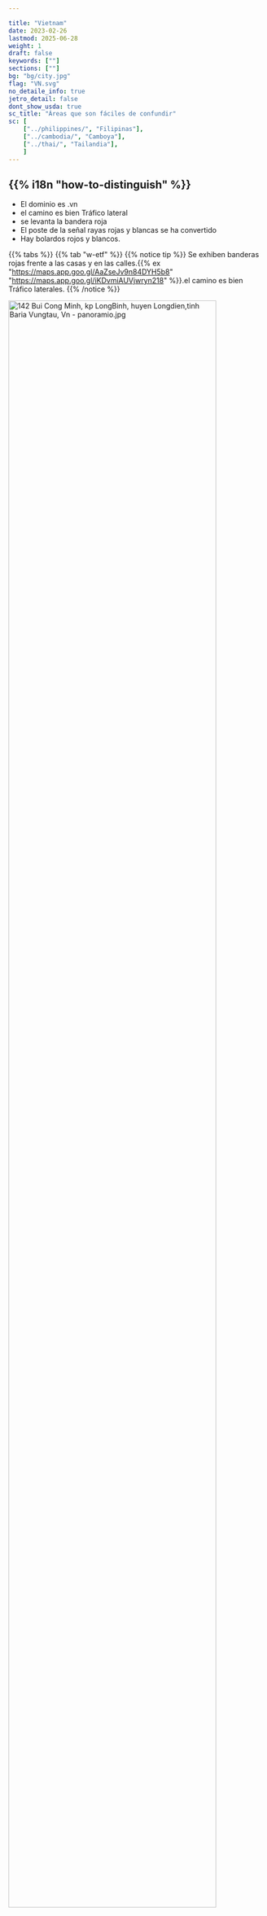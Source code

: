 ```yaml
---

title: "Vietnam"
date: 2023-02-26
lastmod: 2025-06-28
weight: 1
draft: false
keywords: [""]
sections: [""]
bg: "bg/city.jpg"
flag: "VN.svg"
no_detaile_info: true
jetro_detail: false
dont_show_usda: true
sc_title: "Áreas que son fáciles de confundir"
sc: [
    ["../philippines/", "Filipinas"],
    ["../cambodia/", "Camboya"],
    ["../thai/", "Tailandia"],
    ]
---
```


<div class="main-desciption country-description">
    <h2 class="section-title">{{% i18n "how-to-distinguish" %}}</h2>
    <ul class="rule-list">
        <li>El dominio es <span class="quiz">.vn</span></li>
        <li>el camino es <span class="quiz">bien</span> Tráfico lateral</li>
        <li>se levanta la bandera roja</li>
        <li>El poste de la señal <span class="quiz">rayas rojas y blancas</span> se ha convertido</li>
        <li>Hay bolardos rojos y blancos.</li>
    </ul>
</div>


{{% tabs %}}
{{% tab "w-etf" %}}
{{% notice tip %}}
Se exhiben banderas rojas frente a las casas y en las calles.{{% ex "https://maps.app.goo.gl/AaZseJv9n84DYH5b8" "https://maps.app.goo.gl/iKDvmiAUVjwryn218" %}}.el camino es <span class="quiz">bien</span> Tráfico lateral</li>es.
{{% /notice %}}

<div class="googlemap-if no-margin">
<p><a href="https://commons.wikimedia.org/wiki/File:142_Bui_Cong_Minh,_kp_LongBinh,_huyen_Longdien,tinh_Baria_Vungtau,_Vn_-_panoramio.jpg#/media/File:142_Bui_Cong_Minh,_kp_LongBinh,_huyen_Longdien,tinh_Baria_Vungtau,_Vn_-_panoramio.jpg"><img src="https://upload.wikimedia.org/wikipedia/commons/c/c6/142_Bui_Cong_Minh%2C_kp_LongBinh%2C_huyen_Longdien%2Ctinh_Baria_Vungtau%2C_Vn_-_panoramio.jpg" alt="142 Bui Cong Minh, kp LongBinh, huyen Longdien,tinh Baria Vungtau, Vn - panoramio.jpg" width="90%"></a></p><p>Por Trungydang, <a href="https://creativecommons.org/licenses/by/3.0" title="Creative Commons Attribution 3.0">CC POR 3.0</a>, <a href="https://commons.wikimedia.org/w/index.php?curid=60015169">Enlace</a></p>
</div>

{{% notice tip %}}
El vietnamita se compone de letras latinas.{{% ex "https://maps.app.goo.gl/z9aUvxbfNQ9N7WKU9" "https://maps.app.goo.gl/FJvN4xmL5d3TxmUDA" %}}Porque,{{% goto "../cambodia/" "Camboya" %}}o{{% goto "../laos/" "Laos" %}}No es difícil notar la diferencia.
{{% /notice %}}

<div class="googlemap-if unclickable">
<img src="/rule/asia/vietnum/street_market_hanoi_vietnam_5.jpg" width="95%">
</div>

{{% notice tip %}}
Hay bolardos rojos y blancos.{{% ex "https://maps.app.goo.gl/p3PwktHnrz74VFNE8" %}}.Además, el poste del letrero tiene rayas rojas y blancas.{{% ex "https://maps.app.goo.gl/pW8PSWdNKzAPow418" "https://maps.app.goo.gl/wVhutSYMMUKXbEcc7" "https://maps.app.goo.gl/K3qBDADNsDr5k6rF9" %}}.
{{% /notice %}}

<div class="googlemap-if no-margin">
<p><a href="https://commons.wikimedia.org/wiki/File:The_region_of_Binh_Hoa_committee.jpg#/media/File:The_region_of_Binh_Hoa_committee.jpg"><img src="https://upload.wikimedia.org/wikipedia/commons/5/5f/The_region_of_Binh_Hoa_committee.jpg" alt="The region of Binh Hoa committee.jpg" width="90%"></a></p><p>Por <a href="//commons.wikimedia.org/w/index.php?title=User:Y_Kpia_Mlo&amp;amp;action=edit&amp;amp;redlink=1" class="new" title="User:Y Kpia Mlo (page does not exist)">Y Kpia Mlo</a> - <span class="int-own-work" lang="en">propio trabajo</span>, <a href="https://creativecommons.org/licenses/by-sa/3.0" title="Creative Commons Attribution-Share Alike 3.0">CC BY-SA 3.0</a>, <a href="https://commons.wikimedia.org/w/index.php?curid=10847824">Enlace</a></p>
</div>


{{% notice tip %}}
Además de los postes de servicios públicos cilíndricos normales, también puede encontrar postes de servicios públicos con agujeros.{{% ex "https://maps.app.goo.gl/f5k6E7Lncdvx1Eh5A" "https://maps.app.goo.gl/yNyTosfMMKLPFvw79" "https://maps.app.goo.gl/NSTskXxxkNxemb2g7" %}}.
{{% /notice %}}

<div class="googlemap-if unclickable">
<img src="/rule/asia/vietnum/rice.jpg" width="90%">
</div>


{{% /tab %}}
{{% /tabs %}}


<div class="main-desciption area-description">
    <h2 class="section-title">{{% i18n "narrow-down-the-area" %}}</h2>
    <h4 class="section-title">terreno</h4>
    <ul class="rule-list">
        <li>Cerca de la frontera se extienden cadenas montañosas y la cuenca del río Mekong es una llanura.</li>
        <li>La topografía kárstica está muy extendida en determinadas zonas de las regiones norte y central.
            <ul>
                <li>Provincia de Bố Trạch (Central){{% ex "https://maps.app.goo.gl/EKnJrVyw695iJGqJ6" "https://maps.app.goo.gl/ucEb45BZCiH7BqZM8" %}}</li>
                <li>Provincia de Sơn La (norte){{% ex "https://maps.app.goo.gl/qcfrJvtPa4imttfv7" "https://maps.app.goo.gl/JrXQYCrn5xYMUVeL9" %}}</li>
                <li>Provincia de Bắc Kạn (norte){{% ex "https://maps.app.goo.gl/VjkeLjDu9yrCXhPZA" "https://maps.app.goo.gl/dDpb1vYHAoBwBxam9" %}}</li>
            </ul>
        </li>
        <li>La agricultura y la pesca están floreciendo en el delta del Mekong y el delta del río Rojo, y las vías fluviales son estrechas y anchas.
            <ul>
                <li>delta del mekong{{% ex "https://maps.app.goo.gl/BfiF2HwEpnB6QQG89" "https://maps.app.goo.gl/ovdYVinugje7sro48" "https://maps.app.goo.gl/q37sr9FMXDdi8yGV6" %}}</li>
                <li>delta del río rojo{{% ex "https://maps.app.goo.gl/bAKKXnL34PjCWgdg6" "https://maps.app.goo.gl/fMt4dHdSnbzUrqCA7" "https://maps.app.goo.gl/t2pqFAoXTuDLhCcT9" %}}</li>
            </ul>
        </li>
        <li>En el centro se extiende una meseta a unos 700 m de altitud llamada Tei Guien.Un lugar donde se produce café y pimienta.</li>
    </ul>
</div>

{{% tabs %}}
{{% tab "elevación" %}}
{{% notice tip %}}
Las montañas Annan se extienden a lo largo de la frontera.
{{% /notice %}}

<div class="googlemap-if unclickable">
<img src="/rule/asia/vietnum/Vietnam_Topography.png" width="60%">
</div>

{{% /tab %}}
{{% tab "accidente geográfico kárstico" %}}
{{% notice tip %}}
La topografía kárstica parece extenderse en el área negra de abajo.{{% ref "https://www.researchgate.net/figure/Distribution-of-karst-areas-in-northern-and-central-Vietnam-Through-thousands-of-years-of_fig1_351625404" "Tuan, L. C. \"Características del karst polje en Vietnam y riesgos geológicos asociados\". Int. J. Ciencias. Res 9 (2020): 1391-1398." %}}.Se pueden encontrar muchas montañas pequeñas con puntas irregulares, como se muestra en la foto de abajo.
{{% /notice %}}

<div class="googlemap-if unclickable">
<img src="/rule/asia/vietnum/Distribution-of-karst-areas-in-northern-and-central-Vietnam-Through-thousands-of-years-of.png" width="90%">
</div>

<div class="googlemap-if unclickable">
<img src="/rule/asia/vietnum/thitrantammson.jpg">
</div>

{{% /tab %}}
{{% tab "delta del mekong" %}}
{{% notice tip %}}
Los canales se extienden como una red y a menudo se ven pequeños puentes.{{% ex "https://maps.app.goo.gl/BfiF2HwEpnB6QQG89" "https://maps.app.goo.gl/ovdYVinugje7sro48" "https://maps.app.goo.gl/q37sr9FMXDdi8yGV6" %}}.Quizás debido a las condiciones del terreno, no hay ferrocarriles en el delta del Mekong al oeste de la ciudad de Mỹ Tho, y los principales medios de transporte son los autobuses y el transporte fluvial.Alrededor de la mayoría de los cursos de agua crecen árboles y palmeras.{{% ex "https://maps.app.goo.gl/b5uLDeeKNzMrtwLS9" %}}.Se puede confirmar con un puente con barandilla de hierro + un canal con árboles gruesos + un poste telefónico ▽ invertido (ejemplo){{% ex "https://maps.app.goo.gl/1JX46QvY76mCm6Ra8" %}})?.
{{% /notice %}}

<div class="googlemap-if unclickable">
<img src="/rule/asia/vietnum/vietnam_mekong_river_mekong_4.jpg" width="90%">
</div>

{{% /tab %}}
{{% tab "delta del río rojo" %}}
{{% notice tip %}}
Al igual que el delta del Mekong, el delta tiene campos de arroz y vías fluviales.{{% ex "https://maps.app.goo.gl/bAKKXnL34PjCWgdg6" %}}.La región más densamente poblada del país.No hay tantos árboles creciendo cerca del canal.{{% ex "https://maps.app.goo.gl/gpZjsAkibnTHv9t7A" "https://maps.app.goo.gl/EGfMkVEZhMzb7NDf8" %}}.
{{% /notice %}}

<div class="googlemap-if no-margin">
<p><a href="https://commons.wikimedia.org/wiki/File:%C4%90%E1%BB%93ng_l%C3%BAa_-_panoramio.jpg#/media/File:%C4%90%E1%BB%93ng_l%C3%BAa_-_panoramio.jpg"><img src="https://upload.wikimedia.org/wikipedia/commons/2/23/%C4%90%E1%BB%93ng_l%C3%BAa_-_panoramio.jpg" alt="Đồng lúa - panoramio.jpg" height="361" width="640"></a></p><p>Por An Nguyễn Hải, <a href="https://creativecommons.org/licenses/by-sa/3.0" title="Creative Commons Attribution-Share Alike 3.0">CC BY-SA 3.0</a>, <a href="https://commons.wikimedia.org/w/index.php?curid=60550416">Enlace</a></p>
</div>

{{% /tab %}}
{{% tab "Thei Guien" %}}
{{% notice tip %}}
No existe una red de vías fluviales detallada como en el delta del Mekong.{{% ex "https://maps.app.goo.gl/PJHXo8x5JQD74Qi96" "https://maps.app.goo.gl/jv71XHmRvaJDnChN7" %}}Es una zona de cultivo de diversos cultivos como café y repollo.{{% ref "https://de.wikipedia.org/wiki/T%C3%A2y_Nguy%C3%AAn" "Tay Nguyen" %}}.
{{% /notice %}}

<div class="googlemap-if unclickable">
<p><a href="https://commons.wikimedia.org/wiki/File:The_central_highlands_in_daklak_Vietnam1.jpg#/media/File:The_central_highlands_in_daklak_Vietnam1.jpg"><img src="https://upload.wikimedia.org/wikipedia/commons/c/cb/The_central_highlands_in_daklak_Vietnam1.jpg" alt="The central highlands in daklak Vietnam1.jpg" height="720" width="1047"></a></p><p>Por <a href="//commons.wikimedia.org/w/index.php?title=User:DXLINH&amp;action=edit&amp;redlink=1" class="new" title="User:DXLINH (page does not exist)">DXLINH</a> - <span class="int-own-work" lang="en">propio trabajo</span>, <a href="https://creativecommons.org/licenses/by-sa/3.0" title="Creative Commons Attribution-Share Alike 3.0">CC BY-SA 3.0</a>, <a href="https://commons.wikimedia.org/w/index.php?curid=3777906">Enlace</a></p>
</div>

{{% /tab %}}
{{% /tabs %}}

<div class="main-desciption area-description">
    <h4 class="section-title">edificio</h4>
    <ul class="rule-list">
        <li>La dirección está escrita en el letrero de la tienda, etc.</li>
        <li>Las empresas encargadas de la distribución de energía difieren según la región y los postes y equipos también pueden diferir en consecuencia.{{% ref "https://openjicareport.jica.go.jp/pdf/12308599.pdf?utm_source=chatgpt.com" "Collaboration Program with the Private Sector for Disseminating Japanese Technology for Electricity Distribution Planning System in Vietnam Final Report" %}}
            <ul>
                <li>EVN NPC (norte): poste telefónico con un agujero hasta arriba.{{% ex "https://maps.app.goo.gl/6NZNa4DZJi1sTXq66" "https://maps.app.goo.gl/oCacZvHfERb6Qsuw9" "https://maps.app.goo.gl/YhYco7M8vwxePs657" "https://maps.app.goo.gl/CgRqEorfXcVRxTYG9" %}}(bastante seguro del norte)</li>
                <li>EVN CPC (Chubu): forma “Montaña + △”{{% ex "https://maps.app.goo.gl/V1wNUk15Xs6QpyUV6" "https://maps.app.goo.gl/wEgpCcEazpUENTQ47" "https://maps.app.goo.gl/s56SeV1VsBARKP5s5" "https://maps.app.goo.gl/BjGERCaFVNAbFcWr5" "https://maps.app.goo.gl/tgGSfyKSzN2E8bMv8" %}}</li>
                <li>EVN SPC (sur): forma “Montaña + ▽”{{% ex "https://maps.app.goo.gl/mXhiF8DZs8FCcYof6" %}}, los postes bajos de servicios públicos (líneas de fibra óptica) suelen estar uno al lado del otro en paralelo.{{% ex "https://maps.app.goo.gl/kCUdWRCRbvsKemMd7" %}}
                    <ul>
                        <li>Si la parte inferior de ▽ de “montaña + ▽” no es nítida{{% ex "https://maps.app.goo.gl/zA56cRWSgSqEhR3EA" "https://maps.app.goo.gl/oHpcFiBvYfdWqozSA" "https://maps.app.goo.gl/DER6GdceYWJexGnL7" %}}Si hay un poste telefónico con un agujero o la parte superior{{% ex "https://maps.app.goo.gl/m6EkioKPNVtVEqAm7" "https://maps.app.goo.gl/tL3Rmn3wFufvKjJb6" "https://maps.app.goo.gl/x4sjwKwPk6yC5uARA" %}}Consideremos el delta norte del río Rojo.</li>
                    <ul>
                </li>
            </ul>
        </li>
    </ul>
</div>


{{% tabs %}}
{{% tab "nombre del ministerio" %}}
{{% notice tip %}}
Tenga en cuenta que habrá una reorganización a gran escala en 2025, y las 6 ciudades administradas centralmente y las 57 provincias se consolidarán en 6 ciudades y 28 provincias, por lo que la visualización en Google Maps puede cambiar.El siguiente mapa es el mapa previo a la reorganización (amplíelo para verlo).
{{% /notice %}}

<div class="googlemap-if unclickable no-margin">
<p><a href="https://commons.wikimedia.org/wiki/File:2025_map_of_Viet_Nam.jpg#/media/File:2025_map_of_Viet_Nam.jpg"><img src="https://upload.wikimedia.org/wikipedia/commons/9/95/2025_map_of_Viet_Nam.jpg" alt="2025 map of Viet Nam.jpg" width="70%"></a></p><p>dominio publico, <a href="https://commons.wikimedia.org/w/index.php?curid=168696994">Enlace</a></p>
</div>

{{% /tab %}}
{{% tab "letrero" %}}
{{% notice tip %}}
El nombre del distrito aumenta hacia el final.{{% ex "https://maps.app.goo.gl/GFejhH35z2n8Vqav6" "https://maps.app.goo.gl/DDrF2KwpvXwUs7Y76" %}}(Sin embargo, en el caso de ciudades grandes, se podrá omitir el nombre de la ciudad/provincia).La imagen puede leerse como distrito de Khâm Thiên del distrito de Đống Đa.
{{% /notice %}}

<div class="googlemap-if unclickable">
<img src="/rule/asia/vietnum/giang_cafe_nguyen_huu.jpg" width="70%">
</div>

{{% /tab %}}
{{% tab "poste telefónico" %}}
{{% notice tip %}}
Las compañías eléctricas nacionales están a cargo de distribuir electricidad a cada región y la infraestructura, como los postes de servicios públicos, puede diferir.{{% ref "https://openjicareport.jica.go.jp/pdf/12308599.pdf?utm_source=chatgpt.com" "[Fuente de la imagen] Informe final del Programa de colaboración con el sector privado para difundir tecnología japonesa para el sistema de planificación de distribución de electricidad en Vietnam" %}}.
{{% /notice %}}

<div class="googlemap-if unclickable">
<img src="/rule/asia/vietnum/2025-06-28-23-02-50.png" width="90%">
</div>

{{% /tab %}}
{{% /tabs %}}

<div class="main-desciption area-description">
    <h4 class="section-title">agricultura</h4>
    <ul class="rule-list">
        <li>Muchos campos de arroz se distribuyen en el sur del delta del Mekong.
            <ul>
                <li>delta del mekong{{% ex "https://maps.app.goo.gl/YNundVLi2NrCTf6x5" "https://maps.app.goo.gl/WAwEh2ERYoZjmBtu6" %}}</li>
                <li>delta del río rojo{{% ex "https://maps.app.goo.gl/ea8khJWChhkPN1ou6" %}}</li>
                <li>En las zonas montañosas del norte se pueden encontrar terrazas de arroz.{{% ex "https://maps.app.goo.gl/468S9MBY6xfqR95u8" %}}</li>
            </ul>
        </li>
        <li>En el interior se pueden encontrar muchas plantaciones de caucho.
            <ul>
                <li>Provincia de Gia Lai{{% ex "https://maps.app.goo.gl/9aVjLKVNPMSmqd3E6" "https://maps.app.goo.gl/TTGvuoYTebZAv26NA" "https://maps.app.goo.gl/U6FMjZPayKGjSW4t7" %}}</li>
                <li>Provincia de Tay Ninh{{% ex "https://maps.app.goo.gl/jXH5jnpXFZ5hCWt99" "https://maps.app.goo.gl/maXfUw2TS45XjQJN6" "https://maps.app.goo.gl/Dq45CbyT6eGDGx6i8" %}}, plantaciones a gran escala visibles desde imágenes de satélite</li>
                <li>Provincia de Bình Dương{{% ex "https://maps.app.goo.gl/bMHmKTSVQzQ6ofDP6" %}}</li>
            </ul>
        </li>
        <li>Las plantaciones de té se distribuyen en las zonas montañosas de las regiones norte y central.
            <ul>
                <li>Provincia de Phu Tho{{% ex "https://maps.app.goo.gl/7QXgu9wiDsWoeczF8" "https://maps.app.goo.gl/sbd9BNvg1e1PNPXX9" %}}</li>
                <li>Provincia de Cao Bang{{% ex "https://maps.app.goo.gl/XN6EJjB8SYNHwo4y9" %}}</li>
                <li>La provincia de Lâm Đồng tiene mucha producción, pero es posible que Street View cubra pocas áreas.
            </ul>
        </li>
        <li>La mayor parte del café se produce en las provincias que rodean Tay Nguyen.{{% ref "https://beta.vietbiz.jp/vietnam-coffee-industry/" "Tendencias y potencial de la industria cafetalera de Vietnam - VietViz" %}}
            <ul>
                <li>Provincia de Đắk Nông{{% ex "https://maps.app.goo.gl/LPDDk2NN6EDxyb4K6" "https://maps.app.goo.gl/rrFFc8gdR9zCMhFHA" "https://maps.app.goo.gl/oerVMxE9byvLsL8o8" %}}</li>
            </ul>
        </li>
        <li>pimienta
            <ul>
                <li>Provincia de Đắk Nông{{% ex "https://maps.app.goo.gl/NikMyhgAQcYfsrPSA" %}}</li>
                <li>Provincia de Đắk Lắk{{% ex "https://maps.app.goo.gl/YEU2Vq35Jsm1E2B7A" %}}</li>
            </ul>
        </li>
        <li>Ocasionalmente se encuentran plantaciones de acacia en áreas centrales como Quảng Nam, Quảng Ngãi y Binh Dinh.
            <ul>
                <li>Provincia de Quang Nam{{% ex "https://maps.app.goo.gl/KePTirLNHuRmhT2z7" %}}</li>
                <li>Provincia de Quang Ngai{{% ex "https://maps.app.goo.gl/hHwJHHKqqMrKGJr46" "https://maps.app.goo.gl/RpCGKidV6UTrv93j8" "https://maps.app.goo.gl/njYnFh792EoXsFnz7" %}}</li>
                <li>Provincia de Binh{{% ex "https://maps.app.goo.gl/5JNDBrmsn4si3hRz8" %}}</li>
            </ul>
        </li>
    </ul>
</div>


{{% tabs %}}
{{% tab "campo de arroz" %}}
{{% notice tip %}}
La cuenca del río Mekong representa más de la mitad de la producción.{{% ex "https://maps.app.goo.gl/57aBKGLQop95oWWH7" %}}Sin embargo, también existe hasta cierto punto en las llanuras del norte.{{% ex "https://maps.app.goo.gl/vMiCQ6fhHCRSRMV28" %}}.Aunque el área del delta del río Rojo es más pequeña que la del delta del Mekong, hay muchos campos de arroz.{{% ref "https://www.maff.go.jp/primaff/kanko/review/attach/pdf/170721_pr78_04.pdf" "La política de tierras agrícolas de Vietnam - Investigador jefe del Área Internacional Yasushi Okae" %}}.
{{% /notice %}}

<div class="googlemap-if unclickable">
<img src="/rule/asia/vietnum/vietnam_Total_Rice.png" width="60%">
</div>

{{% /tab %}}
{{% tab "Terrazas de arroz" %}}
{{% notice tip %}}
Aunque el volumen de producción no es grande, la agricultura en la zona montañosa se centra en el té y el arroz, y aquí se pueden encontrar arrozales en terrazas.{{% ex "https://maps.app.goo.gl/Gop4xpJ4T7DFLaiEA" "https://maps.app.goo.gl/468S9MBY6xfqR95u8" %}}{{% ref "https://vi.wikipedia.org/wiki/Ngh%C4%A9a_L%E1%BB%99_(x%C3%A3),_Ngh%C4%A9a_L%E1%BB%99" "Nghĩa Lộ (xã), Nghĩa Lộ" %}}.
{{% /notice %}}

<div class="googlemap-if unclickable">
<img src="/rule/asia/vietnum/960px-Mu_Cang_Chai.jpg" width="90%">
</div>

{{% /tab %}}
{{% tab "goma" %}}
{{% notice tip %}}
En el interior se pueden encontrar muchas plantaciones de caucho.{{% ex "https://maps.app.goo.gl/9aVjLKVNPMSmqd3E6" "https://maps.app.goo.gl/TTGvuoYTebZAv26NA" "https://maps.app.goo.gl/U6FMjZPayKGjSW4t7" %}}.Según los registros, hay muchos alrededor de las provincias de Gia Lai y Tây Ninh.{{% ref "https://www.researchgate.net/figure/Traditional-and-non-traditional-rubber-tree-growing-areas-in-mainland-Southeast-Asia_fig2_256972338" "Mapping rubber tree growth in mainland Southeast Asia using time-series MODIS 250 m NDVI and statistical data" %}}Sin embargo, la distribución difiere ligeramente según la fuente.
{{% /notice %}}

<div class="googlemap-if unclickable">
<img src="/rule/asia/vietnum/rubber-plantation.png" width="60%">
</div>

{{% /tab %}}
{{% tab "té" %}}
{{% notice tip %}}
Las plantaciones de té se distribuyen en algunas zonas montañosas.{{% ex "https://maps.app.goo.gl/7QXgu9wiDsWoeczF8" "https://maps.app.goo.gl/sbd9BNvg1e1PNPXX9" %}}{{% ref "https://www.researchgate.net/figure/Distribution-of-tea-plantations-in-Vietnam-in-2019-Data-was-soured-from-GSO-2020b-Ha_fig1_351975165" "Sustainable tea production through agroecological management practices in Vietnam: a review" %}}.
{{% /notice %}}

<div class="googlemap-if unclickable">
<img src="/rule/asia/vietnum/tea-plantation.png" width="60%">
</div>

{{% /tab %}}
{{% tab "café" %}}
{{% notice tip %}}5
La producción de café es popular en zonas con altitudes ligeramente mayores.{{% ex "https://maps.app.goo.gl/LPDDk2NN6EDxyb4K6" %}}{{% ref "https://beta.vietbiz.jp/vietnam-coffee-industry/" "[Fuente de la imagen] Tendencias y potencial de la industria cafetalera de Vietnam - VietViz" %}}.
{{% /notice %}}

<div class="googlemap-if unclickable">
<img src="/rule/asia/vietnum/345.png" width="90%">
</div>


<div class="googlemap-if unclickable">
<img src="/rule/asia/vietnum/500px-Khe_Sanh_thung_lũng,_th5n2023_(cây_cà_phê_Khe_Sanh,_hoa_cà_phê_trắng)_(2) (1).jpg" width="90%">
</div>

{{% /tab %}}
{{% tab "pimienta" %}}
{{% notice tip %}}
Se desconoce la distribución detallada, pero se dice que tiene una distribución similar a la del café y está casi ausente en la zona norte del país.{{% ref "https://vinapro.com.vn/black-pepper-price-october-report.html" "Main area produce pepper in Vietnam  " %}}.
{{% /notice %}}

<div class="googlemap-if unclickable no-margin">
<p><a href="https://commons.wikimedia.org/wiki/File:Pepper_farm_in_vietnam.JPG#/media/File:Pepper_farm_in_vietnam.JPG"><img src="https://upload.wikimedia.org/wikipedia/commons/9/9a/Pepper_farm_in_vietnam.JPG" alt="File:Pepper farm in vietnam.JPG" height="460" width="640"></a></p><p>Por <a href="//commons.wikimedia.org/wiki/User:Tonbi_ko" title="User:Tonbi ko">Tobiko</a> - <span class="int-own-work" lang="en">propio trabajo</span>, <a href="https://creativecommons.org/licenses/by-sa/4.0" title="Creative Commons Attribution-Share Alike 4.0">CC BY-SA 4.0</a>, <a href="https://commons.wikimedia.org/w/index.php?curid=40786447">Enlace</a></p>
</div>

{{% /tab %}}
{{% tab "acacia" %}}
{{% notice tip %}}
En el centro de Vietnam se pueden encontrar plantaciones de acacia gracias a un proyecto de forestación a gran escala llevado a cabo por el gobierno vietnamita hace 30 años.{{% ref "https://fairwood.jp/biomass/3084/" "Mekong Eye: Un dilema desconcertante: las plantaciones de acacias de Vietnam pueden no ser tan verdes" %}}.La acacia tiene la mayor superficie cultivada del mundo y es un material importante para los suelos.
{{% /notice %}}

<div class="googlemap-if unclickable">
<a data-flickr-embed="true" href="https://www.flickr.com/photos/faoforestry/12169472824/in/photolist-Yck1o7-28D9DZJ-e4pSSU-9Vx9iP-9Vx8ti-9VAoF7-jxnHpA-9VxAoD-9VQzaK-jxkB3c-jxoVnd-jxkANp-jxkADr-2jiZUSX-jxmKzD-6Qjj5K-jxnHxm-jxmKyX-jxoVf9-jxnHvN-jxoV8L-jxoVwm-2mJTrmv-6QkGGs-uNbcqS-jxnJhY-9VzZsA-9VAq2f-2grwKWu-2jLiF4C-2jLhL6h-2jLec8B-2jLiFbg-2jLiFdk-2k58kjZ-2k5ocNn-2k56ayB-2k5iLmp-2k46K5r-2k5iLiZ-2k5qSdu-2k4Qdum-2k4awg5-2jLiF6M" title="Vietnam"><img src="https://live.staticflickr.com/5512/12169472824_2b2e3175ca_c.jpg" width="800" height="501" alt="Vietnam"/></a><script async src="//embedr.flickr.com/assets/client-code.js" charset="utf-8"></script>
</div>

{{% /tab %}}
{{% /tabs %}}

<div class="main-desciption area-description">
    <h2 class="section-title">{{% i18n "narrow-down-the-city" %}}</h2>
    <ul class="rule-list">
        <li>A veces, el logotipo de cada ciudad está adjunto al nombre de la calle, para que puedas saber de qué ciudad se trata.</li>
        <li>La zona a lo largo de ĐT651 es una zona turística y hay playas de arena blanca a lo largo de la carretera.</li>
        <li>Los accidentes geográficos kársticos sumergidos están muy extendidos en la bahía de Ha Long.</li>
    </ul>
</div>

{{% tabs %}}
{{% tab "Logotipo por ciudad" %}}![](2025-06-30-18-02-50.png)
{{% notice tip %}}
El logotipo de cada ciudad a veces se adjunta al nombre de la calle, para que puedas saber de qué ciudad se trata.La imagen es la ciudad de Hanoi.{{% ref "https://ja.wikipedia.org/wiki/%E3%83%8F%E3%83%8E%E3%82%A4" "Hanoi" %}}.
{{% /notice %}}

<div class="googlemap-if unclickable no-margin">
<p><a href="https://commons.wikimedia.org/wiki/File:Nha_Chung_street_signs.jpg#/media/File:Nha_Chung_street_signs.jpg"><img src="https://upload.wikimedia.org/wikipedia/commons/1/1d/Nha_Chung_street_signs.jpg" alt="Nha Chung street signs.jpg" height="427" width="640"></a></p><p>Por <a rel="nofollow" class="external text" href="https://www.flickr.com/people/41894171246@N01">Parque Nam Ho</a> - <a href="//commons.wikimedia.org/wiki/Flickr" class="mw-redirect" title="Flickr">Flickr</a>: <a rel="nofollow" class="external text" href="https://www.flickr.com/photos/41894171246@N01/3390169458">IMG_5176</a>, <a href="https://creativecommons.org/licenses/by/2.0" title="Creative Commons Attribution 2.0">CC POR 2.0</a>, <a href="https://commons.wikimedia.org/w/index.php?curid=17514899">Enlace</a></p>

<blockquote class="reddit-embed-bq" style="height:500px" data-embed-height="718"><a href="https://www.reddit.com/r/geoguessr/comments/wjvrpe/i_know_vietnam_isnt_common_but_here_are_some/">Sé que Vietnam no es algo común, pero aquí hay algunos símbolos a los que debes prestar atención.</a><br> por<a href="https://www.reddit.com/user/Analbaby1/">u/analbaby1</a> en<a href="https://www.reddit.com/r/geoguessr/">geoguessr</a></blockquote><script async="" src="https://embed.reddit.com/widgets.js" charset="UTF-8"></script>
</div>

{{% /tab %}}
{{% tab "ĐT651" %}}
{{% notice tip %}}
A lo largo de la carretera se extiende una playa de arena blanca.{{% ex "https://maps.app.goo.gl/ipSSoYjDvV8UEJES8" "https://maps.app.goo.gl/9Xz4Cv8HKk3qLxXT8" %}}
{{% /notice %}}

<div class="googlemap-if unclickable">
<a data-flickr-embed="true" href="https://www.flickr.com/photos/hachi8/19942001051/in/photolist-wocY9k-259qyZg-F9T5z9-hwpasg-fUx2wM-c2J3Co-QHuXMa-c2J57m-FqndyV-24Khrkz-c2J5DN-2e2WRMY-c2J4HC-21Gc5DC-FAQPqL-pCZfcc-c2J5Bf-22nJgXo-oRLNAL-9ZWQYc-22LNPve-c2J3Z7-HqxUTU-21Gc4gh-nbgHUh-aFFwUg-c2J27W-c2J2k7-231ibSi-DmFMFn-mzDfcF-c2J4PN-emhdFT-ngucYx-c2J2uN-EhJdxu-mzF6sG-PAgGeZ-c2J3DU-kh8zo5-4EXj5t-c2J2gh-26BQvm7-c2J4Wy-fUw93G-pS2mUf-rZMz2G-pSdMM6-mzDLsi-dT8xRB/" title="HA8_0523_15"><img src="https://live.staticflickr.com/393/19942001051_640449955b_c.jpg" width="90%" alt="HA8_0523_15"/></a><script async src="//embedr.flickr.com/assets/client-code.js" charset="utf-8"></script>
</div>

{{% /tab %}}
{{% tab "Formaciones kársticas sumergidas" %}}
{{% notice tip %}}
Aunque no hay necesariamente muchas carreteras a lo largo de la costa, existe un relieve poco común creado por formaciones kársticas sumergidas con picos de piedra caliza.{{% ex "https://maps.app.goo.gl/zyAPTu1fxPd5aFLfA" "https://maps.app.goo.gl/H8jQy9JFoiEqMmhZA" "https://maps.app.goo.gl/4QcUXnVKPEA8Sbqh9" %}}{{% ref "https://www.gsj.jp/data/chishitsunews/99_07_g1.pdf" "Formaciones kársticas sumergidas en la bahía de Ha Long <Sadahisa Sudo, Servicio Geológico de Japón>" %}}.
{{% /notice %}}

<div class="googlemap-if unclickable">
<img src="/rule/asia/vietnum/ha_long_bay_with.jpg">
</div>

{{% /tab %}}
{{% /tabs %}}


<div class="main-desciption area-description">
    <ul class="rule-list">
        <li>También hay cobertura en una isla remota del lado camboyano llamada isla Phú Quốc.</li>
        <li>Móng Cái es una ciudad con un comercio activo con China, y también hay hablantes de mandarín y cantonés.</li>
    </ul>
</div>

{{% tabs %}}
{{% tab "Phú Quốc" %}}
{{% notice tip %}}
Hay una isla remota en la parte más al sur.camino de tierra roja sin pavimentar{{% ex "https://maps.app.goo.gl/JmDPPnAEtudzgYMw9" "https://maps.app.goo.gl/L7VrQZEayVbRYCfo9" "https://maps.app.goo.gl/MmEvvAHKi5Pn7ZL47" %}}Una carretera de cuatro carriles con una gran divisoria en el centro{{% ex "https://maps.app.goo.gl/4MYfS5YUqSjLW2fV7" "https://maps.app.goo.gl/9Uem35Lk9XaCFVG77" %}}Hay muchos.
{{% /notice %}}

<div class="googlemap-if unclickable">
<img src="/rule/asia/vietnum/phu_quoc.jpg">
</div>

{{% /tab %}}
{{% tab "mong cai" %}}
{{% notice tip %}}
Encuentra carteles en idiomas chinos y tiendas libres de impuestos.{{% ex "https://maps.app.goo.gl/iRD766QPGaj5TwG37" "https://maps.app.goo.gl/mNujm6R81WwoEDHv7" "https://maps.app.goo.gl/xAWV1qHGxvRu3AVa8" %}}.Sin embargo, la dirección suele estar escrita en el letrero, por lo que sería más rápido mirarla.
{{% /notice %}}

<div class="googlemap-if unclickable">
<img src="/rule/asia/vietnum/mongcai.jpg" width="90%">
</div>

{{% /tab %}}
{{% /tabs %}}